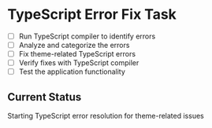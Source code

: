 # TypeScript Error Fix Task

- [ ] Run TypeScript compiler to identify errors
- [ ] Analyze and categorize the errors
- [ ] Fix theme-related TypeScript errors
- [ ] Verify fixes with TypeScript compiler
- [ ] Test the application functionality

## Current Status
Starting TypeScript error resolution for theme-related issues
